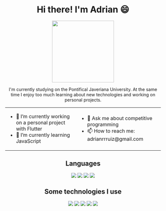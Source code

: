 <h1 align="center">Hi there! I'm Adrian 😄</h1>

<div align="center">
  <img src="https://avatars.githubusercontent.com/u/111095677?v=4" width="200" height="200">
</div>

<div align="center">
  <p>I'm currently studying on the Pontifical Javeriana University. At the same time I enjoy too much learning about new technologies and working on personal projects. </p>
</div>

<div align="center">
  <table>
    <tr>
      <td>
        <ul>
          <li>🔭 I’m currently working on a personal project with Flutter</li>
          <li>🌱 I’m currently learning JavaScript</li>
        </ul>
      </td>
      <td>
        <ul>
          <li>💬 Ask me about competitive programming</li>
          <li>📫 How to reach me: adrianrrruiz@gmail.com</li>
        </ul>
      </td>
    </tr>
  </table>
</div>

<h2 align="center">Languages</h2>
<div align="center">
  <img src="https://img.shields.io/badge/C%23-239120?style=for-the-badge&logo=csharp&logoColor=white">
  <img src="https://img.shields.io/badge/C%2B%2B-00599C?style=for-the-badge&logo=c%2B%2B&logoColor=white">
  <img src="https://img.shields.io/badge/JavaScript-323330?style=for-the-badge&logo=javascript&logoColor=F7DF1E">
  <img src="https://camo.githubusercontent.com/69aa4c0504930e8ae0b89332cd45436b67c8842992bc55ad11d2f67bac4eaa64/68747470733a2f2f696d672e736869656c64732e696f2f62616467652f4a6176612d4544384230303f7374796c653d666f722d7468652d6261646765266c6f676f3d6f70656e6a646b266c6f676f436f6c6f723d7768697465">
</div>

<h2 align="center">Some technologies I use</h2>
<div align="center">
  <img src="https://img.shields.io/badge/.NET-512BD4?style=for-the-badge&logo=dotnet&logoColor=white">
  <img src="https://img.shields.io/badge/HTML5-E34F26?style=for-the-badge&logo=html5&logoColor=white">
  <img src="https://img.shields.io/badge/CSS3-1572B6?style=for-the-badge&logo=css3&logoColor=white">
  <img src="https://img.shields.io/badge/GitKraken-179287?style=for-the-badge&logo=GitKraken&logoColor=white">
  <img src="https://img.shields.io/badge/GIT-E44C30?style=for-the-badge&logo=git&logoColor=white">
</div>
